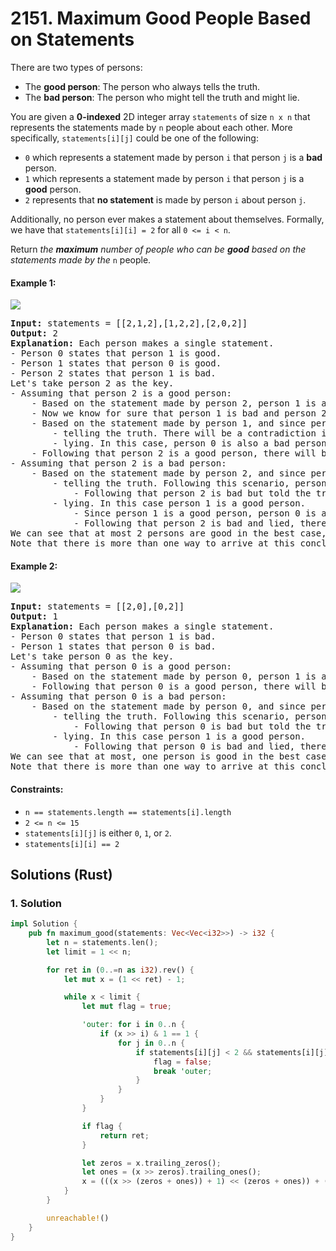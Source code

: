 # 2151. Maximum Good People Based on Statements
There are two types of persons:

* The **good person**: The person who always tells the truth.
* The **bad person**: The person who might tell the truth and might lie.

You are given a **0-indexed** 2D integer array `statements` of size `n x n` that represents the statements made by `n` people about each other. More specifically, `statements[i][j]` could be one of the following:

* `0` which represents a statement made by person `i` that person `j` is a **bad** person.
* `1` which represents a statement made by person `i` that person `j` is a **good** person.
* `2` represents that **no statement** is made by person `i` about person `j`.

Additionally, no person ever makes a statement about themselves. Formally, we have that `statements[i][i] = 2` for all `0 <= i < n`.

Return *the **maximum** number of people who can be **good** based on the statements made by the* `n` people.

#### Example 1:
![](https://assets.leetcode.com/uploads/2022/01/15/logic1.jpg)
<pre>
<strong>Input:</strong> statements = [[2,1,2],[1,2,2],[2,0,2]]
<strong>Output:</strong> 2
<strong>Explanation:</strong> Each person makes a single statement.
- Person 0 states that person 1 is good.
- Person 1 states that person 0 is good.
- Person 2 states that person 1 is bad.
Let's take person 2 as the key.
- Assuming that person 2 is a good person:
    - Based on the statement made by person 2, person 1 is a bad person.
    - Now we know for sure that person 1 is bad and person 2 is good.
    - Based on the statement made by person 1, and since person 1 is bad, they could be:
        - telling the truth. There will be a contradiction in this case and this assumption is invalid.
        - lying. In this case, person 0 is also a bad person and lied in their statement.
    - Following that person 2 is a good person, there will be only one good person in the group.
- Assuming that person 2 is a bad person:
    - Based on the statement made by person 2, and since person 2 is bad, they could be:
        - telling the truth. Following this scenario, person 0 and 1 are both bad as explained before.
            - Following that person 2 is bad but told the truth, there will be no good persons in the group.
        - lying. In this case person 1 is a good person.
            - Since person 1 is a good person, person 0 is also a good person.
            - Following that person 2 is bad and lied, there will be two good persons in the group.
We can see that at most 2 persons are good in the best case, so we return 2.
Note that there is more than one way to arrive at this conclusion.
</pre>

#### Example 2:
![](https://assets.leetcode.com/uploads/2022/01/15/logic2.jpg)
<pre>
<strong>Input:</strong> statements = [[2,0],[0,2]]
<strong>Output:</strong> 1
<strong>Explanation:</strong> Each person makes a single statement.
- Person 0 states that person 1 is bad.
- Person 1 states that person 0 is bad.
Let's take person 0 as the key.
- Assuming that person 0 is a good person:
    - Based on the statement made by person 0, person 1 is a bad person and was lying.
    - Following that person 0 is a good person, there will be only one good person in the group.
- Assuming that person 0 is a bad person:
    - Based on the statement made by person 0, and since person 0 is bad, they could be:
        - telling the truth. Following this scenario, person 0 and 1 are both bad.
            - Following that person 0 is bad but told the truth, there will be no good persons in the group.
        - lying. In this case person 1 is a good person.
            - Following that person 0 is bad and lied, there will be only one good person in the group.
We can see that at most, one person is good in the best case, so we return 1.
Note that there is more than one way to arrive at this conclusion.
</pre>

#### Constraints:
* `n == statements.length == statements[i].length`
* `2 <= n <= 15`
* `statements[i][j]` is either `0`, `1`, or `2`.
* `statements[i][i] == 2`

## Solutions (Rust)

### 1. Solution
```Rust
impl Solution {
    pub fn maximum_good(statements: Vec<Vec<i32>>) -> i32 {
        let n = statements.len();
        let limit = 1 << n;

        for ret in (0..=n as i32).rev() {
            let mut x = (1 << ret) - 1;

            while x < limit {
                let mut flag = true;

                'outer: for i in 0..n {
                    if (x >> i) & 1 == 1 {
                        for j in 0..n {
                            if statements[i][j] < 2 && statements[i][j] != (x >> j) & 1 {
                                flag = false;
                                break 'outer;
                            }
                        }
                    }
                }

                if flag {
                    return ret;
                }

                let zeros = x.trailing_zeros();
                let ones = (x >> zeros).trailing_ones();
                x = (((x >> (zeros + ones)) + 1) << (zeros + ones)) + (1 << (ones - 1)) - 1;
            }
        }

        unreachable!()
    }
}
```
